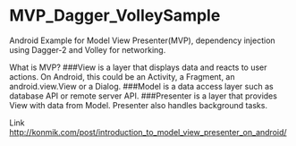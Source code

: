# MVP_Dagger_VolleySample
Android Example for Model View Presenter(MVP), dependency injection using Dagger-2 and Volley for networking.

What is MVP?
###View
is a layer that displays data and reacts to user actions. On Android, this could be an Activity, a Fragment, an android.view.View or a Dialog.
###Model is a data access layer such as database API or remote server API.
###Presenter is a layer that provides View with data from Model. Presenter also handles background tasks.

Link http://konmik.com/post/introduction_to_model_view_presenter_on_android/
